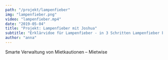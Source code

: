 ```yaml
---
path: "/projekt/lampenfieber"
img: "lampenfieber.png"
video: "lampenfieber.mp4"
date: "2019-05-04"
title: "Projekt: Lampenfieber mit Joshua"
subtitle: "Erklärvidoe für Lampenfieber - in 3 Schritten Lampenfieber besiegen & in Vorträgen überzeugen. Du kannst mit Hilfe Deines Körpers Deine Gedanken und damit auch Deine Nervosität beeinflussen"
author: "anna"
---
```


Smarte Verwaltung von Mietkautionen – Mietwise